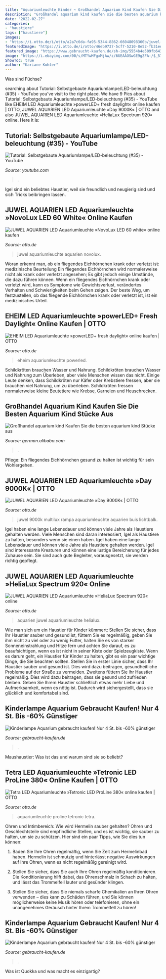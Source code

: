 ```yaml
---
title: "Aquariumleuchte Kinder ~ Großhandel Aquarium Kind Kaufen Sie Die Besten Aquarium Kind Stücke Aus"
description: "Großhandel aquarium kind kaufen sie die besten aquarium kind stücke aus"
date: "2022-02-27"
categories:
- "haustiere"
tags: ["haustiere"]
images:
- "https://i.otto.de/i/otto/a2a7c6da-fa95-5344-8862-66048098360b/juwel-aquarien-led-aquariumleuchte-novolux-led-60-white.jpg?$formatz$"
featuredImage: "https://i.otto.de/i/otto/46eb9737-5cf7-5210-8e52-fb31ed9a51f2/juwel-aquarien-led-aquariumleuchte-helialux-spectrum-920.jpg?$formatz$"
featured_image: "https://www.gebraucht-kaufen.de/sh-img/5554b4e509fb6439638b45b0_kinderlampe%2Baquarium.jpeg"
image: "https://i.ebayimg.com/00/s/MTYwMFgxMjAw/z/6UEAAOSwGE9gZFA-/$_57.JPG"
ShowToc: true
author: "Kariane Kohler"
---
```



Was sind Füchse?

	

		
searching about Tutorial: Selbstgebaute Aquariumlampe/LED-beleuchtung (#35) - YouTube you've visit to the right place. We have 9 Pics about Tutorial: Selbstgebaute Aquariumlampe/LED-beleuchtung (#35) - YouTube like EHEIM LED Aquariumleuchte »powerLED+ fresh daylight« online kaufen | OTTO, JUWEL AQUARIEN LED Aquariumleuchte »Day 9000K« | OTTO and also JUWEL AQUARIEN LED Aquariumleuchte »HeliaLux Spectrum 920« online. Here it is:
		
    
## Tutorial: Selbstgebaute Aquariumlampe/LED-beleuchtung (#35) - YouTube

<img loading=lazy src="https://i.ytimg.com/vi/5vJU8pxpGBs/maxresdefault.jpg" onerror="this.onerror=null;this.src='https://tse2.mm.bing.net/th?id=OIP.DcOgLk_EQMFZM1naUBSWJQHaEK&amp;pid=15.1';" alt="Tutorial: Selbstgebaute Aquariumlampe/LED-beleuchtung (#35) - YouTube">

_Source: youtube.com_

>. 

	

Igel sind ein beliebtes Haustier, weil sie freundlich und neugierig sind und sich Tricks beibringen lassen.

    
## JUWEL AQUARIEN LED Aquariumleuchte »NovoLux LED 60 White« Online Kaufen

<img loading=lazy src="https://i.otto.de/i/otto/a2a7c6da-fa95-5344-8862-66048098360b/juwel-aquarien-led-aquariumleuchte-novolux-led-60-white.jpg?$formatz$" onerror="this.onerror=null;this.src='https://tse1.mm.bing.net/th?id=OIP.GPW-ja9pJRIZuUjHliDrngHaKH&amp;pid=15.1';" alt="JUWEL AQUARIEN LED Aquariumleuchte »NovoLux LED 60 white« online kaufen">

_Source: otto.de_

>juwel aquariumleuchte aquarien novolux. 

	

Woran erkennt man, ob ein fliegendes Eichhörnchen krank oder verletzt ist: medizinische Beurteilung
Ein fliegendes Eichhörnchen wird normalerweise nicht als krank oder verletzt angesehen; Es gibt jedoch einige Umstände, die dazu führen können. Wenn ein fliegendes Eichhörnchen krank oder verletzt wird, kann es Symptome wie Gewichtsverlust, verändertes Verhalten und Schwierigkeiten beim Gehen zeigen. Der beste Weg, um festzustellen, ob das fliegende Eichhörnchen krank oder verletzt ist, ist ein medizinisches Urteil.

    
## EHEIM LED Aquariumleuchte »powerLED+ Fresh Daylight« Online Kaufen | OTTO

<img loading=lazy src="https://i.otto.de/i/otto/2622076d-b8cd-5f85-af39-fb2856f8030e?h=520&amp;w=551&amp;sm=clamp" onerror="this.onerror=null;this.src='https://tse2.mm.bing.net/th?id=OIP.vPeo8S1GI42-ER3S3DC7aAAAAA&amp;pid=15.1';" alt="EHEIM LED Aquariumleuchte »powerLED+ fresh daylight« online kaufen | OTTO">

_Source: otto.de_

>eheim aquariumleuchte powerled. 

	

Schildkröten brauchen Wasser und Nahrung.
Schildkröten brauchen Wasser und Nahrung zum Überleben, aber viele Menschen wissen das nicht. Einige Leute denken, dass Schildkröten nur Käfer oder Krebstiere fressen, aber sie brauchen viel Nahrung, um zu überleben. Schildkröten fressen normalerweise kleine Beutetiere wie Krebse, Garnelen und Heuschrecken.

    
## Großhandel Aquarium Kind Kaufen Sie Die Besten Aquarium Kind Stücke Aus

<img loading=lazy src="https://sc01.alicdn.com/kf/Hecb771ba541f49f9bdc09617410fd5f2T/Jellyfish-Lamp-Tank-Mood-Light-Aquarium-Color.jpg" onerror="this.onerror=null;this.src='https://tse3.mm.bing.net/th?id=OIP.C_q2G8Mq-bfqzIM9ApgJPAHaHa&amp;pid=15.1';" alt="Großhandel aquarium kind Kaufen Sie die besten aquarium kind Stücke aus">

_Source: german.alibaba.com_

>. 

	

Pflege: Ein fliegendes Eichhörnchen gesund zu halten ist wichtig für sein Wohlergehen.

    
## JUWEL AQUARIEN LED Aquariumleuchte »Day 9000K« | OTTO

<img loading=lazy src="https://i.otto.de/i/otto/b0a2cde7-e5a0-589f-9c64-f0c44f4edd3c/juwel-aquarien-led-aquariumleuchte-day-9000k.jpg?$formatz$" onerror="this.onerror=null;this.src='https://tse3.mm.bing.net/th?id=OIP.lGh29kOVFEbBGgmwKUi1jwHaFB&amp;pid=15.1';" alt="JUWEL AQUARIEN LED Aquariumleuchte »Day 9000K« | OTTO">

_Source: otto.de_

>juwel 9000k multilux rampa aquariumleuchte aquarien buis lichtbalk. 

	

Igel haben eine lange Lebensdauer und können viele Jahre als Haustiere gehalten werden.
Viele Menschen sind daran interessiert, Igel als Haustiere zu halten, besonders wenn sie einen haben. Igel haben eine lange Lebensdauer und können viele Jahre als Haustiere gehalten werden. Igel sind interessante Kreaturen und können eine lustige Bereicherung für jedes Zuhause sein. Sie sind auch gute Begleiter, vorausgesetzt, sie werden richtig gepflegt.

    
## JUWEL AQUARIEN LED Aquariumleuchte »HeliaLux Spectrum 920« Online

<img loading=lazy src="https://i.otto.de/i/otto/46eb9737-5cf7-5210-8e52-fb31ed9a51f2/juwel-aquarien-led-aquariumleuchte-helialux-spectrum-920.jpg?$formatz$" onerror="this.onerror=null;this.src='https://tse2.mm.bing.net/th?id=OIP.GHTiOrWobCL1jVyZiMDwCwHaBl&amp;pid=15.1';" alt="JUWEL AQUARIEN LED Aquariumleuchte »HeliaLux Spectrum 920« online">

_Source: otto.de_

>aquarien juwel aquariumleuchte helialux. 

	

Wie man sich um ein Haustier für Kinder kümmert: Stellen Sie sicher, dass Ihr Haustier sauber und gesund ist, füttern Sie es regelmäßig, geben Sie ihm nicht zu viel oder zu wenig Futter, halten Sie es von starker Sonneneinstrahlung und Hitze fern und achten Sie darauf, es zu beaufsichtigen, wenn es ist nicht in seiner Kiste oder Spielzeugkiste.
Wenn es darum geht, ein Haustier für Kinder zu halten, gibt es ein paar wichtige Dinge, die Sie beachten sollten. Stellen Sie in erster Linie sicher, dass Ihr Haustier sauber und gesund ist. Dies wird dazu beitragen, gesundheitliche Probleme auf der Straße zu vermeiden. Zweitens füttern Sie Ihr Haustier regelmäßig. Dies wird dazu beitragen, dass sie gesund und zufrieden bleiben. Geben Sie Ihrem Haustier schließlich etwas mehr Liebe und Aufmerksamkeit, wenn es nötig ist. Dadurch wird sichergestellt, dass sie glücklich und komfortabel sind.

    
## Kinderlampe Aquarium Gebraucht Kaufen! Nur 4 St. Bis -60% Günstiger

<img loading=lazy src="https://www.gebraucht-kaufen.de/sh-img/5554b4e509fb6439638b45b0_kinderlampe%2Baquarium.jpeg" onerror="this.onerror=null;this.src='https://tse3.mm.bing.net/th?id=OIP.aW8_j16Y25SxlH6QaBT0iAHaFj&amp;pid=15.1';" alt="Kinderlampe Aquarium gebraucht kaufen! Nur 4 St. bis -60% günstiger">

_Source: gebraucht-kaufen.de_

>. 

	

Maushaustier: Was ist das und warum sind sie so beliebt?

    
## Tetra LED Aquariumleuchte »Tetronic LED ProLine 380« Online Kaufen | OTTO

<img loading=lazy src="https://i.otto.de/i/otto/d29d3cb0-6914-5303-8c54-bcc9909e2d6e/tetra-led-aquariumleuchte-tetronic-led-proline-380.jpg?$formatz$" onerror="this.onerror=null;this.src='https://tse3.mm.bing.net/th?id=OIP.6e_ipl7RMjUAnlkNFE797gAAAA&amp;pid=15.1';" alt="Tetra LED Aquariumleuchte »Tetronic LED ProLine 380« online kaufen | OTTO">

_Source: otto.de_

>aquariumleuchte proline tetronic tetra. 

	

Ohren und Intimbereich: Wie wird Hermelin sauber gehalten?
Ohren und Geschlechtsteile sind empfindliche Stellen, und es ist wichtig, sie sauber zu halten, um sie zu schützen. Hier sind ein paar Tipps, wie Sie dies tun können:
1. Baden Sie Ihre Ohren regelmäßig, wenn Sie Zeit zum Hermelinbad haben. Hermelin ist schmutzig und hinterlässt negative Auswirkungen auf Ihre Ohren, wenn es nicht regelmäßig gereinigt wird.

2. Stellen Sie sicher, dass Sie auch Ihre Ohren regelmäßig konditionieren. Die Konditionierung hilft dabei, das Ohrenschmalz in Schach zu halten, und lässt das Trommelfell lauter und gesünder klingen.

3. Stellen Sie sicher, dass Sie niemals scharfe Chemikalien an Ihren Ohren verwenden – dies kann zu Schäden führen, und Sie können möglicherweise keine Musik hören oder telefonieren, ohne ein unangenehmes Geräusch hinter Ihrem Trommelfell zu hören!

    
## Kinderlampe Aquarium Gebraucht Kaufen! Nur 4 St. Bis -60% Günstiger

<img loading=lazy src="https://i.ebayimg.com/00/s/MTYwMFgxMjAw/z/6UEAAOSwGE9gZFA-/$_57.JPG" onerror="this.onerror=null;this.src='https://tse3.mm.bing.net/th?id=OIP.TIdM_g2lmESCkpn8TrxaDQHaJ4&amp;pid=15.1';" alt="Kinderlampe Aquarium gebraucht kaufen! Nur 4 St. bis -60% günstiger">

_Source: gebraucht-kaufen.de_

>. 

	

Was ist Quokka und was macht es einzigartig?


